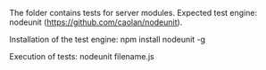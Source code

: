 The folder contains tests for server modules.
Expected test engine: nodeunit (https://github.com/caolan/nodeunit).

Installation of the test engine:
npm install nodeunit -g

Execution of tests:
nodeunit filename.js

